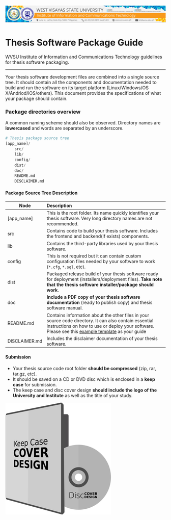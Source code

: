 ![header](header.png "header")
# Thesis Software Package Guide
WVSU Institute of Information and Communications Technology guidelines for thesis software packaging.

***

Your thesis software development files are combined into a single source tree. It should contain all the components and documentation needed to build and run the software on its target platform (Linux/Windows/OS X/Andriod/iOS/others). This document provides the specifications of what your package should contain.

### Package directories overview
A common naming scheme should also be observed. Directory names are **lowercased** and words are separated by an underscore.

```python
# Thesis package source tree
[app_name]/
    src/
    lib/
    config/
    dist/
    doc/
    README.md
    DISCLAIMER.md
```
#### Package Source Tree Description

| Node | Description |
| ---- | :---- |
| [app_name] | This is the root folder. Its name quickly identifies your thesis software. Very long directory names are not recommended. |
| src | Contains code to build your thesis software. Includes the frontend and backend(if exists) components. |
| lib | Contains the third-party libraries used by your thesis software. |
| config | This is not required but it can contain custom configuration files needed by your software to work (```*.cfg```, ```*.sql```, etc). |
| dist |Packaged release build of your thesis software ready for deployment (installers/deployment files). **Take note that the thesis software installer/package should work**. |
| doc | **Include a PDF copy of your thesis software documentation** (ready to publish copy) and thesis software manual. |
| README.md | Contains information about the other files in your source code directory. It can also contain essential instructions on how to use or deploy your software. Please see this [example template](https://gist.github.com/jxson/1784669) as your guide|
| DISCLAIMER.md | Includes the disclaimer documentation of your thesis software. |

#### Submission
* Your thesis source code root folder **should be compressed** (zip, rar, tar.gz, etc).
* It should be saved on a CD or DVD disc which is enclosed in a **keep case** for submission.
* The keep case and disc cover design **should include the logo of the University and Institute** as well as the title of your study.

![case](case.png "case")
